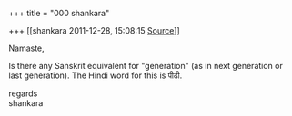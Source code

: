 +++
title = "000 shankara"

+++
[[shankara	2011-12-28, 15:08:15 [Source](https://groups.google.com/g/samskrita/c/3KDYkv3zdsE)]]



Namaste,

  

Is there any Sanskrit equivalent for "generation" (as in next generation or last generation). The Hindi word for this is पीढी.  

  

regards  
shankara

